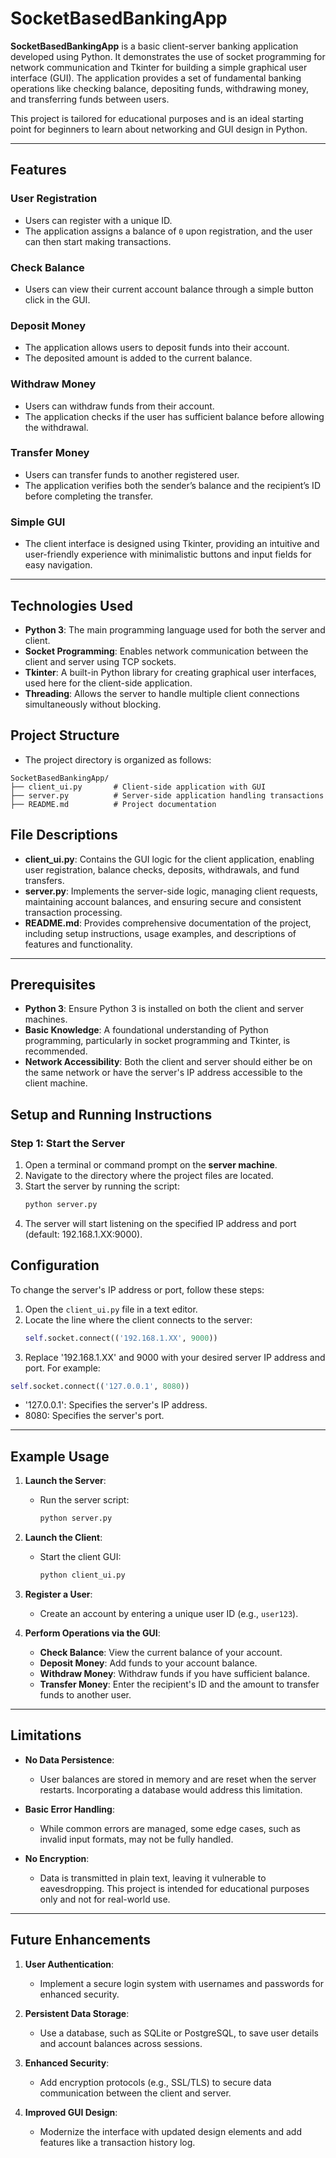 # SocketBasedBankingApp

**SocketBasedBankingApp** is a basic client-server banking application developed using Python. It demonstrates the use of socket programming for network communication and Tkinter for building a simple graphical user interface (GUI). The application provides a set of fundamental banking operations like checking balance, depositing funds, withdrawing money, and transferring funds between users. 

This project is tailored for educational purposes and is an ideal starting point for beginners to learn about networking and GUI design in Python.

---

## Features

### User Registration
- Users can register with a unique ID.
- The application assigns a balance of `0` upon registration, and the user can then start making transactions.

### Check Balance
- Users can view their current account balance through a simple button click in the GUI.

### Deposit Money
- The application allows users to deposit funds into their account.
- The deposited amount is added to the current balance.

### Withdraw Money
- Users can withdraw funds from their account.
- The application checks if the user has sufficient balance before allowing the withdrawal.

### Transfer Money
- Users can transfer funds to another registered user.
- The application verifies both the sender’s balance and the recipient’s ID before completing the transfer.

### Simple GUI
- The client interface is designed using Tkinter, providing an intuitive and user-friendly experience with minimalistic buttons and input fields for easy navigation.

---

## Technologies Used
- **Python 3**: The main programming language used for both the server and client.
- **Socket Programming**: Enables network communication between the client and server using TCP sockets.
- **Tkinter**: A built-in Python library for creating graphical user interfaces, used here for the client-side application.
- **Threading**: Allows the server to handle multiple client connections simultaneously without blocking.

## Project Structure
- The project directory is organized as follows:
```plaintext
SocketBasedBankingApp/
├── client_ui.py       # Client-side application with GUI
├── server.py          # Server-side application handling transactions
├── README.md          # Project documentation

```
## File Descriptions

- **client_ui.py**: Contains the GUI logic for the client application, enabling user registration, balance checks, deposits, withdrawals, and fund transfers.
- **server.py**: Implements the server-side logic, managing client requests, maintaining account balances, and ensuring secure and consistent transaction processing.
- **README.md**: Provides comprehensive documentation of the project, including setup instructions, usage examples, and descriptions of features and functionality.

---
## Prerequisites

- **Python 3**: Ensure Python 3 is installed on both the client and server machines.
- **Basic Knowledge**: A foundational understanding of Python programming, particularly in socket programming and Tkinter, is recommended.
- **Network Accessibility**: Both the client and server should either be on the same network or have the server's IP address accessible to the client machine.

## Setup and Running Instructions

### Step 1: Start the Server
1. Open a terminal or command prompt on the **server machine**.
2. Navigate to the directory where the project files are located.
3. Start the server by running the script:
   ```bash
   python server.py
4. The server will start listening on the specified IP address and port (default: 192.168.1.XX:9000).

## Configuration

To change the server's IP address or port, follow these steps:

1. Open the `client_ui.py` file in a text editor.
2. Locate the line where the client connects to the server:
   ```python
   self.socket.connect(('192.168.1.XX', 9000))
3. Replace '192.168.1.XX' and 9000 with your desired server IP address and port. For example:
  ```python
  self.socket.connect(('127.0.0.1', 8080))
  ```
- '127.0.0.1': Specifies the server's IP address.
-  8080: Specifies the server's port.
---
## Example Usage

1. **Launch the Server**:
   - Run the server script:
     ```bash
     python server.py
     ```

2. **Launch the Client**:
   - Start the client GUI:
     ```bash
     python client_ui.py
     ```

3. **Register a User**:
   - Create an account by entering a unique user ID (e.g., `user123`).

4. **Perform Operations via the GUI**:
   - **Check Balance**: View the current balance of your account.
   - **Deposit Money**: Add funds to your account balance.
   - **Withdraw Money**: Withdraw funds if you have sufficient balance.
   - **Transfer Money**: Enter the recipient's ID and the amount to transfer funds to another user.

---

## Limitations

- **No Data Persistence**:
  - User balances are stored in memory and are reset when the server restarts. Incorporating a database would address this limitation.

- **Basic Error Handling**:
  - While common errors are managed, some edge cases, such as invalid input formats, may not be fully handled.

- **No Encryption**:
  - Data is transmitted in plain text, leaving it vulnerable to eavesdropping. This project is intended for educational purposes only and not for real-world use.

---

## Future Enhancements

1. **User Authentication**:
   - Implement a secure login system with usernames and passwords for enhanced security.

2. **Persistent Data Storage**:
   - Use a database, such as SQLite or PostgreSQL, to save user details and account balances across sessions.

3. **Enhanced Security**:
   - Add encryption protocols (e.g., SSL/TLS) to secure data communication between the client and server.

4. **Improved GUI Design**:
   - Modernize the interface with updated design elements and add features like a transaction history log.
